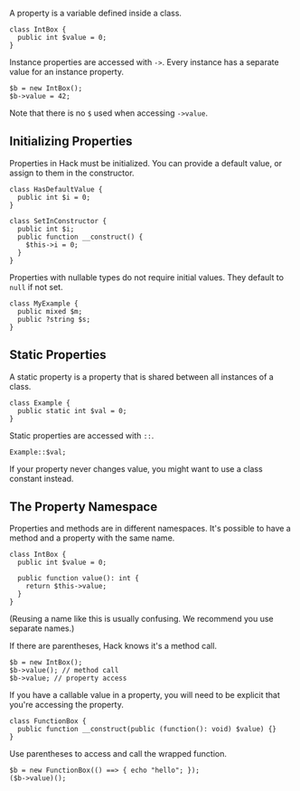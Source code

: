 A property is a variable defined inside a class.

```
class IntBox {
  public int $value = 0;
}
```

Instance properties are accessed with `->`. Every instance has a
separate value for an instance property.

```
$b = new IntBox();
$b->value = 42;
```

Note that there is no `$` used when accessing `->value`.

## Initializing Properties

Properties in Hack must be initialized. You can provide a default
value, or assign to them in the constructor.

```
class HasDefaultValue {
  public int $i = 0;
}

class SetInConstructor {
  public int $i;
  public function __construct() {
    $this->i = 0;
  }
}
```

Properties with nullable types do not require initial values. They
default to `null` if not set.

```
class MyExample {
  public mixed $m;
  public ?string $s;
}
```

## Static Properties

A static property is a property that is shared between all instances
of a class.

```
class Example {
  public static int $val = 0;
}
```

Static properties are accessed with `::`.

```
Example::$val;
```

If your property never changes value, you might want to use a class
constant instead.

## The Property Namespace

Properties and methods are in different namespaces. It's possible to
have a method and a property with the same name.

```
class IntBox {
  public int $value = 0;

  public function value(): int {
    return $this->value;
  }
}
```

(Reusing a name like this is usually confusing. We recommend you use
separate names.)

If there are parentheses, Hack knows it's a method call.

```
$b = new IntBox();
$b->value(); // method call
$b->value; // property access
```

If you have a callable value in a property, you will need to be
explicit that you're accessing the property.

```
class FunctionBox {
  public function __construct(public (function(): void) $value) {}
}
```

Use parentheses to access and call the wrapped function.

```
$b = new FunctionBox(() ==> { echo "hello"; });
($b->value)();
```
